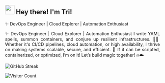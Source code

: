 ## <img src="https://github.com/TheDudeThatCode/TheDudeThatCode/blob/master/Assets/Hi.gif" width="30px"> Hey there! I'm Tri!
✨ DevOps Engineer | Cloud Explorer | Automation Enthusiast

<p align="justify">
  ✨ DevOps Engineer | Cloud Explorer | Automation Enthusiast
 I write YAML spells, summon containers, and conjure up resilient infrastructures. 🧙‍♂️ Whether it's CI/CD pipelines, cloud automation, or high availability, I thrive on making systems scalable, secure, and efficient. 🚀 If it can be scripted, containerized, or optimized, I’m on it! Let’s build magic together! 🔥☁️
</p>
<p align="justify">
  <img src="https://github-readme-streak-stats.herokuapp.com/?user=tri-susilo&theme=dracula&hide_border=false" alt="GitHub Streak"> 
</p>


![Visitor Count](https://profile-counter.glitch.me/{tri-susilo}/count.svg)




<!--
**tri-susilo/tri-susilo** is a ✨ _special_ ✨ repository because its `README.md` (this file) appears on your GitHub profile.

Here are some ideas to get you started:

- 🔭 I’m currently working on ...
- 🌱 I’m currently learning ...
- 👯 I’m looking to collaborate on ...
- 🤔 I’m looking for help with ...
- 💬 Ask me about ...
- 📫 How to reach me: ...
- 😄 Pronouns: ...
- ⚡ Fun fact: ...
-->
